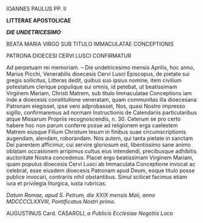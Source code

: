IOANNES PAULUS PP. II

**LITTERAE APOSTOLICAE**

***DIE UNDETRICESIMO***

BEATA MARIA VIRGO SUB TITULO IMMACULATAE CONCEPTIONIS

PATRONA DIOECESI CERVI LUSCI CONFIRMATUR

Ad perpetuam rei memoriam. – Die undetricesimo mensis Aprilis, hoc anno, Marius Picchi, Venerabilis dioecesis Cervi Lusci Episcopus, de pietate sui gregis sollicitus, Litteras dedit, quibus suo ipsius nomine, item civilium potestatum clerique populique sui omnis, id petebat, ut beatissimam Virginem Mariam, Christi Matrem, sub titulo Immaculatae Conceptions iam inde a dioecesis constitutione veneratam, quam communitas illa dioecesana Patronam elegisset, ipse vero adprobasset, Nos, quasi Nostro impresso sigillo, confirmaremus ad normam Instructionis de Calendariis particularibus atque Missarum Propriis recognoscendis, n. 30. Ceterum se pro certo habere hoc non parum conferre posse ad religionem erga caelestem Matrem eiusque Filium Christum Iesum in finibus suae circumscriptionis augendam, alendam, roborandam. Nos autem, qui tanta pietate in sanctam Dei parentem afficimur, cui servire gloriosum est, libentissimo sane animo oblatam occasionem arripimus cultus eius intendendi, precibusque adhibitis auctoritate Nostra concedimus. Placet ergo beatissimam Virginem Mariam, quam populus dioecesis Cervi Lusci ab Immaculata Conceptione invocat ac celebrat, esse eiusdem dioecesis Patronam apud Deum, eoque titulo posse publice invocari, contrariis nihil obstantibus. Simul scilicet facimus etiam iura et privilegia liturgica, iuxta rubricas.

*Datum Romae, apud S. Petrum, die XXIX mensis Maii, anno MDCCCCLXXVIII, Pontificatus Nostri primo.*

AUGUSTINUS Card. CASAROLI, *a Publicis Ecclesiae Negotiis Loco*